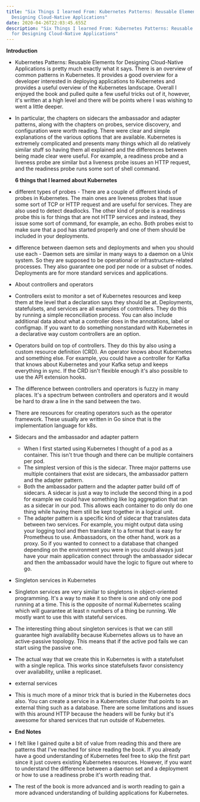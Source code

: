 ```yaml
---
title: "Six Things I learned From: Kubernetes Patterns: Reusable Elements for
  Designing Cloud-Native Applications"
date: 2020-04-26T22:03:45.655Z
description: "Six Things I learned From: Kubernetes Patterns: Reusable Elements
  for Designing Cloud-Native Applications"
---
```

**Introduction**

* Kubernetes Patterns: Reusable Elements for Designing Cloud-Native Applications is pretty much exactly what it says. There is an overview of common patterns in Kubernetes. It provides a good overview for a developer interested in deploying applications to Kubernetes and provides a useful overview of the Kubernetes landscape. Overall I enjoyed the book and pulled quite a few useful tricks out of it, however, it's written at a high level and there will be points where I was wishing to went a little deeper.
* In particular, the chapters on sidecars the ambassador and adapter patterns, along with the chapters on probes, service discovery, and configuration were worth reading. There were clear and simple explanations of the various options that are available. Kubernetes is extremely complicated and presents many things which all do relatively similar stuff so having them all explained and the differences between being made clear were useful. For example, a readiness probe and a liveness probe are similar but a liveness probe issues an HTTP request, and the readiness probe runs some sort of shell command.

  **6 things that I learned about Kubernetes**
* different types of probes - There are a couple of different kinds of probes in Kubernetes. The main ones are liveness probes that issue some sort of TCP or HTTP request and are useful for services. They are also used to detect deadlocks. The other kind of probe is a readiness probe this is for things that are not HTTP services and instead, they issue some sort of command, for example, an echo. Both probes exist to make sure that a pod has started properly and one of them should be included in your deployments.
* difference between daemon sets and deployments and when you should use each - Daemon sets are similar in many ways to a daemon on a Unix system. So they are supposed to be operational or infrastructure-related processes. They also guarantee one pod per node or a subset of nodes. Deployments are for more standard services and applications.
* About controllers and operators
* Controllers exist to monitor a set of Kubernetes resources and keep them at the level that a declaration says they should be at. Deployments, statefulsets, and services are all examples of controllers. They do this by running a simple reconciliation process. You can also include additional data about what a controller does in the annotations, label or configmap. If you want to do something nonstandard with Kubernetes in a declarative way custom controllers are an option.
* Operators build on top of controllers. They do this by also using a custom resource definition (CRD). An operator knows about Kubernetes and something else. For example, you could have a controller for Kafka that knows about Kubernetes and your Kafka setup and keeps everything in sync. If the CRD isn't flexible enough it's also possible to use the API extension hooks.
* The difference between controllers and operators is fuzzy in many places. It's a spectrum between controllers and operators and it would be hard to draw a line in the sand between the two.
* There are resources for creating operators such as the operator framework. These usually are written in Go since that is the implementation language for k8s.
* Sidecars and the ambassador and adapter pattern

  * When I first started using Kubernetes I thought of a pod as a container. This isn't true though and there can be multiple containers per pod.
  * The simplest version of this is the sidecar. Three major patterns use multiple containers that exist are sidecars, the ambassador pattern and the adapter pattern.
  * Both the ambassador pattern and the adapter patter build off of sidecars. A sidecar is just a way to include the second thing in a pod for example we could have something like log aggregation that ran as a sidecar in our pod. This allows each container to do only do one thing while having them still be kept together in a logical unit.
  * The adapter pattern is a specific kind of sidecar that translates data between two services. For example, you might output data using your logging tool and then translate it to a format that is easy for Prometheus to use. Ambassadors, on the other hand, work as a proxy. So if you wanted to connect to a database that changed depending on the environment you were in you could always just have your main application connect through the ambassador sidecar and then the ambassador would have the logic to figure out where to go.
* Singleton services in Kubernetes
* Singleton services are very similar to singletons in object-oriented programming. It's a way to make it so there is one and only one pod running at a time. This is the opposite of normal Kubernetes scaling which will guarantee at least n numbers of a thing be running. We mostly want to use this with stateful services.
* The interesting thing about singleton services is that we can still guarantee high availability because Kubernetes allows us to have an active-passive topology. This means that if the active pod fails we can start using the passive one.
* The actual way that we create this in Kubernetes is with a statefulset with a single replica. This works since statefulsets favor consistency over availability, unlike a replicaset.
* external services
* This is much more of a minor trick that is buried in the Kubernetes docs also. You can create a service in a Kubernetes cluster that points to an external thing such as a database. There are some limitations and issues with this around HTTP because the headers will be funky but it's awesome for shared services that run outside of Kubernetes.


* **End Notes**
* I felt like I gained quite a bit of value from reading this and there are patterns that I've reached for since reading the book. If you already have a good understanding of Kubernetes feel free to skip the first part since it just covers existing Kubernetes resources. However, if you want to understand the difference between a daemon set and a deployment or how to use a readiness probe it's worth reading that.
* The rest of the book is more advanced and is worth reading to gain a more advanced understanding of building applications for Kubernetes.